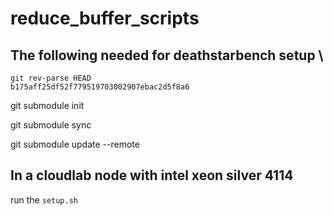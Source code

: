 # reduce_buffer_scripts
## The following needed for deathstarbench setup \
```
git rev-parse HEAD
b175aff25df52f779519703002907ebac2d5f8a6
```

git submodule init

git submodule sync

git submodule update --remote

## In a cloudlab node with intel xeon silver 4114
run the `setup.sh`